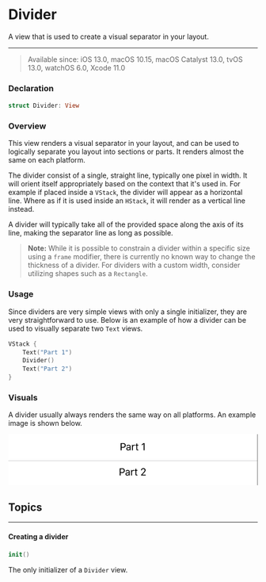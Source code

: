 # Divider
A view that is used to create a visual separator in your layout.

---

> Available since: iOS 13.0, macOS 10.15, macOS Catalyst 13.0, tvOS 13.0, watchOS 6.0, Xcode 11.0

### Declaration
```swift
struct Divider: View
```

### Overview
This view renders a visual separator in your layout, and can be used to logically separate you layout into sections or parts. It renders almost the same on each platform.

The divider consist of a single, straight line, typically one pixel in width. It will orient itself appropriately based on the context that it's used in. For example if placed inside a `VStack`, the divider will appear as a horizontal line. Where as if it is used inside an `HStack`, it will render as a vertical line instead.

A divider will typically take all of the provided space along the axis of its line, making the separator line as long as possible.

> **Note:** While it is possible to constrain a divider within a specific size using a `frame` modifier, there is currently no known way to change the thickness of a divider. For dividers with a custom width, consider utilizing shapes such as a `Rectangle`.

### Usage
Since dividers are very simple views with only a single initializer, they are very straightforward to use. Below is an example of how a divider can be used to visually separate two `Text` views.
```swift
VStack {
    Text("Part 1")
    Divider()
    Text("Part 2")
}
```

### Visuals
A divider usually always renders the same way on all platforms. An example image is shown below.

![An example divider](/../images/views/divider/divider-simple.png)

## Topics

---
#### Creating a divider

```swift
init()
```
The only initializer of a `Divider` view.